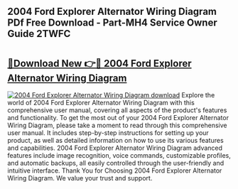 ## 2004 Ford Explorer Alternator Wiring Diagram PDf Free Download - Part-MH4 Service Owner Guide 2TWFC

# <h2><a href="http://dfuoe4m.blite.top/?on=2004+Ford+Explorer+Alternator+Wiring+Diagram">🔗Download New 👉🔴 2004 Ford Explorer Alternator Wiring Diagram</a></h2>

[![2004 Ford Explorer Alternator Wiring Diagram download](https://i.imgur.com/lujVjoI.png)](http://dfuoe4m.blite.top/?on=2004+Ford+Explorer+Alternator+Wiring+Diagram)
Explore the world of 2004 Ford Explorer Alternator Wiring Diagram with this comprehensive user manual, covering all aspects of the product's features and functionality. To get the most out of your 2004 Ford Explorer Alternator Wiring Diagram, please take a moment to read through this comprehensive user manual. It includes step-by-step instructions for setting up your product, as well as detailed information on how to use its various features and capabilities. 2004 Ford Explorer Alternator Wiring Diagram advanced features include image recognition, voice commands, customizable profiles, and automatic backups, all easily controlled through the user-friendly and intuitive interface. Thank You for Choosing 2004 Ford Explorer Alternator Wiring Diagram. We value your trust and support.
